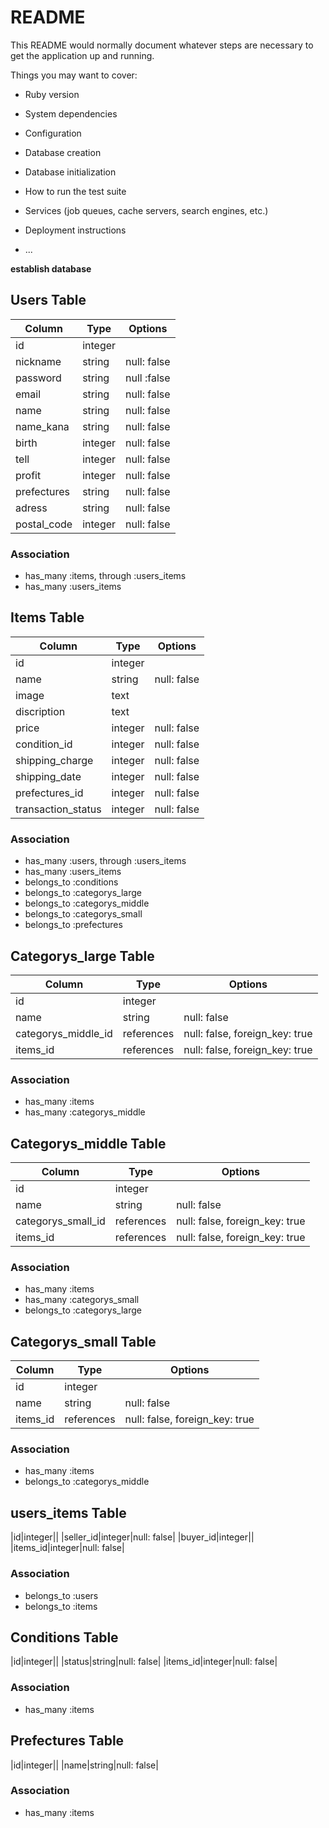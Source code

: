 # README

This README would normally document whatever steps are necessary to get the
application up and running.

Things you may want to cover:

* Ruby version

* System dependencies

* Configuration

* Database creation

* Database initialization

* How to run the test suite

* Services (job queues, cache servers, search engines, etc.)

* Deployment instructions

* ...

**establish database**

## Users Table

|Column|Type|Options|
|------|----|-------|
|id|integer||
|nickname|string|null: false|
|password|string|null :false|
|email|string|null: false|
|name|string|null: false|
|name_kana|string|null: false|
|birth|integer|null: false|
|tell|integer|null: false|
|profit|integer|null: false|
|prefectures|string|null: false|
|adress|string|null: false|
|postal_code|integer|null: false|
### Association
- has_many :items, through :users_items
- has_many :users_items

## Items Table
|Column|Type|Options|
|------|----|-------|
|id|integer||
|name|string|null: false|
|image|text||
|discription|text||
|price|integer|null: false|
|condition_id|integer|null: false|
|shipping_charge|integer|null: false|
|shipping_date|integer|null: false|
|prefectures_id|integer|null: false|
|transaction_status|integer|null: false|
### Association
- has_many :users, through :users_items
- has_many :users_items
- belongs_to :conditions
- belongs_to :categorys_large
- belongs_to :categorys_middle
- belongs_to :categorys_small
- belongs_to :prefectures


## Categorys_large Table
|Column|Type|Options|
|------|----|-------|
|id|integer||
|name|string|null: false|
|categorys_middle_id|references|null: false, foreign_key: true|
|items_id|references|null: false, foreign_key: true|
### Association
- has_many :items
- has_many :categorys_middle

## Categorys_middle Table
|Column|Type|Options|
|------|----|-------|
|id|integer||
|name|string|null: false|
|categorys_small_id|references|null: false, foreign_key: true|
|items_id|references|null: false, foreign_key: true|
### Association
- has_many :items
- has_many :categorys_small
- belongs_to :categorys_large

## Categorys_small Table
|Column|Type|Options|
|------|----|-------|
|id|integer||
|name|string|null: false|
|items_id|references|null: false, foreign_key: true|
### Association
- has_many :items
- belongs_to :categorys_middle

## users_items Table
|id|integer||
|seller_id|integer|null: false|
|buyer_id|integer||
|items_id|integer|null: false|

### Association
- belongs_to :users
- belongs_to :items

## Conditions Table
|id|integer||
|status|string|null: false|
|items_id|integer|null: false|

### Association
- has_many :items

## Prefectures Table
|id|integer||
|name|string|null: false|

### Association
- has_many :items